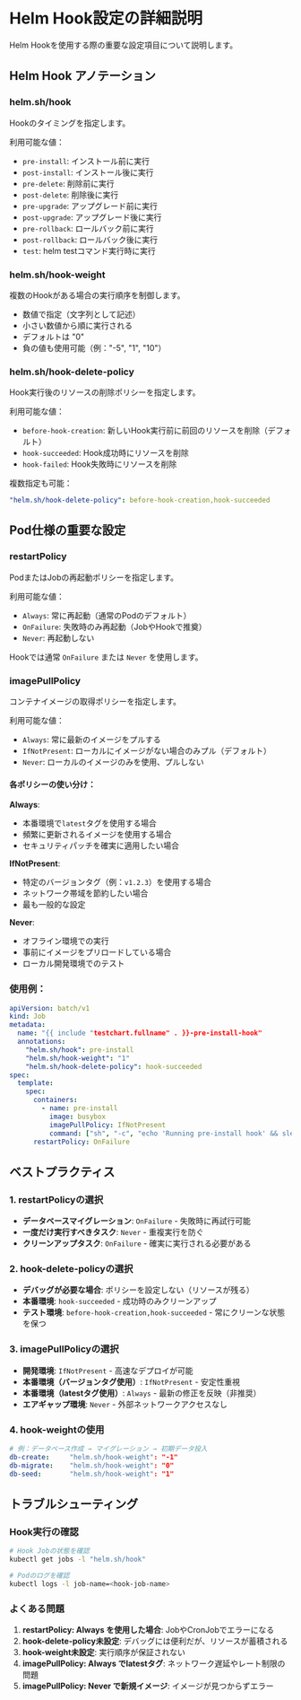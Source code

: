# Helm Hook設定の詳細説明

Helm Hookを使用する際の重要な設定項目について説明します。

## Helm Hook アノテーション

### helm.sh/hook
Hookのタイミングを指定します。

利用可能な値：
- `pre-install`: インストール前に実行
- `post-install`: インストール後に実行
- `pre-delete`: 削除前に実行
- `post-delete`: 削除後に実行
- `pre-upgrade`: アップグレード前に実行
- `post-upgrade`: アップグレード後に実行
- `pre-rollback`: ロールバック前に実行
- `post-rollback`: ロールバック後に実行
- `test`: helm testコマンド実行時に実行

### helm.sh/hook-weight
複数のHookがある場合の実行順序を制御します。
- 数値で指定（文字列として記述）
- 小さい数値から順に実行される
- デフォルトは "0"
- 負の値も使用可能（例："-5", "1", "10"）

### helm.sh/hook-delete-policy
Hook実行後のリソースの削除ポリシーを指定します。

利用可能な値：
- `before-hook-creation`: 新しいHook実行前に前回のリソースを削除（デフォルト）
- `hook-succeeded`: Hook成功時にリソースを削除
- `hook-failed`: Hook失敗時にリソースを削除

複数指定も可能：
```yaml
"helm.sh/hook-delete-policy": before-hook-creation,hook-succeeded
```

## Pod仕様の重要な設定

### restartPolicy
PodまたはJobの再起動ポリシーを指定します。

利用可能な値：
- `Always`: 常に再起動（通常のPodのデフォルト）
- `OnFailure`: 失敗時のみ再起動（JobやHookで推奠）
- `Never`: 再起動しない

Hookでは通常 `OnFailure` または `Never` を使用します。

### imagePullPolicy
コンテナイメージの取得ポリシーを指定します。

利用可能な値：
- `Always`: 常に最新のイメージをプルする
- `IfNotPresent`: ローカルにイメージがない場合のみプル（デフォルト）
- `Never`: ローカルのイメージのみを使用、プルしない

#### 各ポリシーの使い分け：

**Always**:
- 本番環境で`latest`タグを使用する場合
- 頻繁に更新されるイメージを使用する場合
- セキュリティパッチを確実に適用したい場合

**IfNotPresent**:
- 特定のバージョンタグ（例：`v1.2.3`）を使用する場合
- ネットワーク帯域を節約したい場合
- 最も一般的な設定

**Never**:
- オフライン環境での実行
- 事前にイメージをプリロードしている場合
- ローカル開発環境でのテスト

### 使用例：

```yaml
apiVersion: batch/v1
kind: Job
metadata:
  name: "{{ include "testchart.fullname" . }}-pre-install-hook"
  annotations:
    "helm.sh/hook": pre-install
    "helm.sh/hook-weight": "1"
    "helm.sh/hook-delete-policy": hook-succeeded
spec:
  template:
    spec:
      containers:
        - name: pre-install
          image: busybox
          imagePullPolicy: IfNotPresent
          command: ["sh", "-c", "echo 'Running pre-install hook' && sleep 5"]
      restartPolicy: OnFailure
```

## ベストプラクティス

### 1. restartPolicyの選択
- **データベースマイグレーション**: `OnFailure` - 失敗時に再試行可能
- **一度だけ実行すべきタスク**: `Never` - 重複実行を防ぐ
- **クリーンアップタスク**: `OnFailure` - 確実に実行される必要がある

### 2. hook-delete-policyの選択
- **デバッグが必要な場合**: ポリシーを設定しない（リソースが残る）
- **本番環境**: `hook-succeeded` - 成功時のみクリーンアップ
- **テスト環境**: `before-hook-creation,hook-succeeded` - 常にクリーンな状態を保つ

### 3. imagePullPolicyの選択
- **開発環境**: `IfNotPresent` - 高速なデプロイが可能
- **本番環境（バージョンタグ使用）**: `IfNotPresent` - 安定性重視
- **本番環境（latestタグ使用）**: `Always` - 最新の修正を反映（非推奨）
- **エアギャップ環境**: `Never` - 外部ネットワークアクセスなし

### 4. hook-weightの使用
```yaml
# 例：データベース作成 → マイグレーション → 初期データ投入
db-create:     "helm.sh/hook-weight": "-1"
db-migrate:    "helm.sh/hook-weight": "0"
db-seed:       "helm.sh/hook-weight": "1"
```

## トラブルシューティング

### Hook実行の確認
```bash
# Hook Jobの状態を確認
kubectl get jobs -l "helm.sh/hook"

# Podのログを確認
kubectl logs -l job-name=<hook-job-name>
```

### よくある問題
1. **restartPolicy: Always を使用した場合**: JobやCronJobでエラーになる
2. **hook-delete-policy未設定**: デバッグには便利だが、リソースが蓄積される
3. **hook-weight未設定**: 実行順序が保証されない
4. **imagePullPolicy: Always でlatestタグ**: ネットワーク遅延やレート制限の問題
5. **imagePullPolicy: Never で新規イメージ**: イメージが見つからずエラー